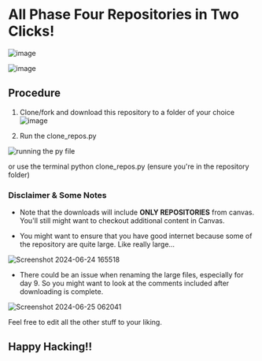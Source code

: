 # All Phase Four Repositories in Two Clicks!
![image](https://github.com/gregorymikuro/phase-4-content-in-2-clicks/assets/155205164/ea324b4b-4246-4a2e-a521-c89bc0ae4f1c)


![image](https://github.com/gregorymikuro/phase-4-content-in-2-clicks/assets/155205164/8905996a-62d1-44d1-b470-6452a6371951)


## Procedure 

1. Clone/fork and download this repository to a folder of your choice
![image](https://github.com/gregorymikuro/phase-4-content-in-2-clicks/assets/155205164/2f2f0752-2db1-4899-a62e-4f0bd9bfe8f5)


2. Run the clone_repos.py 

![running the py file](https://github.com/gregorymikuro/phase-4-content-in-2-clicks/assets/155205164/1910529b-22ab-4e82-abb5-99cbf8dcfb5e)

or use the terminal python clone_repos.py (ensure you're in the repository folder)


### Disclaimer & Some Notes

* Note that the downloads will include __ONLY REPOSITORIES__ from canvas. You'll still might want to checkout additional content in Canvas.


* You might want to ensure that you have good internet because some of the repository are quite large. Like really large... 

![Screenshot 2024-06-24 165518](https://github.com/gregorymikuro/phase-4-content-in-2-clicks/assets/155205164/738c29c2-9582-4fd0-9d1d-f0c565bdcec7)


* There could be an issue when renaming the large files, especially for day 9. So you might want to look at the comments included after downloading is complete. 

![Screenshot 2024-06-25 062041](https://github.com/gregorymikuro/phase-4-content-in-2-clicks/assets/155205164/ae1a6ab6-cf6f-4dc1-bc77-699f78006419)


Feel free to edit all the other stuff to your liking.

## __Happy Hacking!!__
